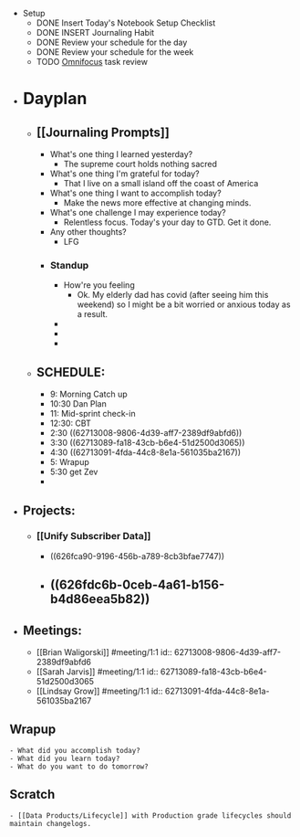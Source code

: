 - Setup
	- DONE Insert Today's Notebook Setup Checklist
	- DONE INSERT Journaling Habit
	- DONE Review your schedule for the day
	- DONE Review your schedule for the week
	- TODO [Omnifocus](omnifocus://) task review
- # Dayplan
	- ## [[Journaling Prompts]]
		- What's one thing I learned yesterday?
			- The supreme court holds nothing sacred
		- What's one thing I'm grateful for today?
			- That I live on a small island off the coast of America
		- What's one thing I want to accomplish today?
			- Make the news more effective at changing minds.
		- What's one challenge I may experience today?
			- Relentless focus. Today's your day to GTD. Get it done.
		- Any other thoughts?
			- LFG
		- ### Standup
			- How're you feeling
				- Ok. My elderly dad has covid (after seeing him this weekend) so I might be a bit worried or anxious today as a result.
			-
			-
			-
	- ## SCHEDULE:
		- 9: Morning Catch up
		- 10:30 Dan Plan
		- 11: Mid-sprint check-in
		- 12:30: CBT
		- 2:30 ((62713008-9806-4d39-aff7-2389df9abfd6))
		- 3:30 ((62713089-fa18-43cb-b6e4-51d2500d3065))
		- 4:30 ((62713091-4fda-44c8-8e1a-561035ba2167))
		- 5: Wrapup
		- 5:30 get Zev
		-
- ## Projects:
	- ### [[Unify Subscriber Data]]
		- ((626fca90-9196-456b-a789-8cb3bfae7747))
		- ((626fdc6b-0ceb-4a61-b156-b4d86eea5b82))
			-
- ## Meetings:
	- [[Brian Waligorski]] #meeting/1:1
	  id:: 62713008-9806-4d39-aff7-2389df9abfd6
	- [[Sarah Jarvis]] #meeting/1:1
	  id:: 62713089-fa18-43cb-b6e4-51d2500d3065
	- [[Lindsay Grow]] #meeting/1:1
	  id:: 62713091-4fda-44c8-8e1a-561035ba2167
## Wrapup
	- What did you accomplish today?
	- What did you learn today?
	- What do you want to do tomorrow?
## Scratch
	- [[Data Products/Lifecycle]] with Production grade lifecycles should maintain changelogs.